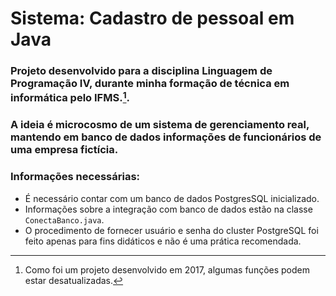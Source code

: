 # Sistema: Cadastro de pessoal em Java
### Projeto desenvolvido para a disciplina Linguagem de Programação IV, durante minha formação de técnica em informática pelo IFMS.[^1].
### A ideia é microcosmo de um sistema de gerenciamento real, mantendo em banco de dados informações de funcionários de uma empresa fictícia.
### Informações necessárias:
  - É necessário contar com um banco de dados PostgresSQL inicializado.
  - Informações sobre a integração com banco de dados estão na classe ``ConectaBanco.java``.
  - O procedimento de fornecer usuário e senha do cluster PostgreSQL foi feito apenas para fins didáticos e não é uma prática recomendada.

[^1]: Como foi um projeto desenvolvido em 2017, algumas funções podem estar desatualizadas. 
